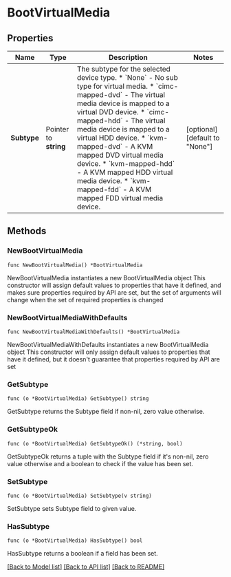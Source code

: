 # BootVirtualMedia

## Properties

Name | Type | Description | Notes
------------ | ------------- | ------------- | -------------
**Subtype** | Pointer to **string** | The subtype for the selected device type. * &#x60;None&#x60; - No sub type for virtual media. * &#x60;cimc-mapped-dvd&#x60; - The virtual media device is mapped to a virtual DVD device. * &#x60;cimc-mapped-hdd&#x60; - The virtual media device is mapped to a virtual HDD device. * &#x60;kvm-mapped-dvd&#x60; - A KVM mapped DVD virtual media device. * &#x60;kvm-mapped-hdd&#x60; - A KVM mapped HDD virtual media device. * &#x60;kvm-mapped-fdd&#x60; - A KVM mapped FDD virtual media device. | [optional] [default to "None"]

## Methods

### NewBootVirtualMedia

`func NewBootVirtualMedia() *BootVirtualMedia`

NewBootVirtualMedia instantiates a new BootVirtualMedia object
This constructor will assign default values to properties that have it defined,
and makes sure properties required by API are set, but the set of arguments
will change when the set of required properties is changed

### NewBootVirtualMediaWithDefaults

`func NewBootVirtualMediaWithDefaults() *BootVirtualMedia`

NewBootVirtualMediaWithDefaults instantiates a new BootVirtualMedia object
This constructor will only assign default values to properties that have it defined,
but it doesn't guarantee that properties required by API are set

### GetSubtype

`func (o *BootVirtualMedia) GetSubtype() string`

GetSubtype returns the Subtype field if non-nil, zero value otherwise.

### GetSubtypeOk

`func (o *BootVirtualMedia) GetSubtypeOk() (*string, bool)`

GetSubtypeOk returns a tuple with the Subtype field if it's non-nil, zero value otherwise
and a boolean to check if the value has been set.

### SetSubtype

`func (o *BootVirtualMedia) SetSubtype(v string)`

SetSubtype sets Subtype field to given value.

### HasSubtype

`func (o *BootVirtualMedia) HasSubtype() bool`

HasSubtype returns a boolean if a field has been set.


[[Back to Model list]](../README.md#documentation-for-models) [[Back to API list]](../README.md#documentation-for-api-endpoints) [[Back to README]](../README.md)


